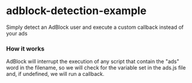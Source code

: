 # adblock-detection-example
Simply detect an AdBlock user and execute a custom callback instead of your ads

### How it works
AdBlock will interrupt the execution of any script that contain the "ads" word in the filename, so we will check for the variable set in the ads.js file and, if undefined, we will run a callback.